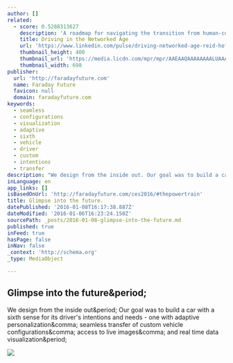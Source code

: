 ```yaml
---
author: []
related:
  - score: 0.5288313627
    description: 'A roadmap for navigating the transition from human-controlled cars to a better driverless future In the six-plus years that Google has been developing self-driving cars, its test fleet has achieved an impressive safety record: Nearly two million miles* of real-world autonomous driving, eleven minor accidents, only one minor injury, with none of the accidents caused by the self-driving cars themselves (a passenger in a driverless car experienced minor whiplash after being rear-ended by a human-driven car).'
    title: Driving in the Networked Age
    url: 'https://www.linkedin.com/pulse/driving-networked-age-reid-hoffman'
    thumbnail_height: 400
    thumbnail_url: 'https://media.licdn.com/mpr/mpr/AAEAAQAAAAAAAALUAAAAJDk3MWQ3Yzg1LWFkZDItNDA5ZS1hMzEwLTEzYjk2ZDI4Yjg1Nw.jpg'
    thumbnail_width: 698
publisher:
  url: 'http://faradayfuture.com'
  name: Faraday Future
  favicon: null
  domain: faradayfuture.com
keywords:
  - seamless
  - configurations
  - visualization
  - adaptive
  - sixth
  - vehicle
  - driver
  - custom
  - intentions
  - transfer
description: "We design from the inside out. Our goal was to build a car with a sixth sense for its driver's intentions and needs - one with adaptive personalization, seamless transfer of custom vehicle configurations, access to live images, and real time data visualization."
inLanguage: en
app_links: []
isBasedOnUrl: 'http://faradayfuture.com/ces2016/#thepowertrain'
title: Glimpse into the future.
datePublished: '2016-01-08T16:17:38.887Z'
dateModified: '2016-01-06T16:23:24.150Z'
sourcePath: _posts/2016-01-08-glimpse-into-the-future.md
published: true
inFeed: true
hasPage: false
inNav: false
_context: 'http://schema.org'
_type: MediaObject

---
```

<article style=""><h1>Glimpse into the future&amp;period;</h1><p>We design from the inside out&amp;period; Our goal was to build a car with a sixth sense for its driver's intentions and needs - one with adaptive personalization&amp;comma; seamless transfer of custom vehicle configurations&amp;comma; access to live images&amp;comma; and real time data visualization&amp;period;</p><img src="http://faradayfuture.com/images/FF_CES_Racecar_2880x1440_CMF.jpg" /></article>